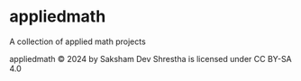 # appliedmath
A collection of applied math projects

appliedmath © 2024 by Saksham Dev Shrestha is licensed under CC BY-SA 4.0 
